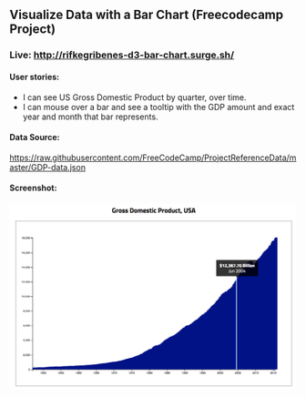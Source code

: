 ## Visualize Data with a Bar Chart (Freecodecamp Project)

### Live: http://rifkegribenes-d3-bar-chart.surge.sh/

#### User stories:

* I can see US Gross Domestic Product by quarter, over time.
* I can mouse over a bar and see a tooltip with the GDP amount and exact year and month that bar represents.

#### Data Source:

<https://raw.githubusercontent.com/FreeCodeCamp/ProjectReferenceData/master/GDP-data.json>

#### Screenshot:

![bar chart (screenshot)](https://raw.githubusercontent.com/rifkegribenes/d3-bar-graph/master/Screen%20Shot%202018-01-15%20at%203.52.34%20PM.png)
